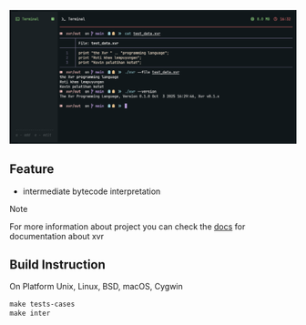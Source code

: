 ![image_banner](.github/images/banner_xvr.png)

## Feature

- intermediate bytecode interpretation

> [!NOTE]
> For more information about project you can check the [docs](docs) for documentation about xvr

## Build Instruction

On Platform Unix, Linux, BSD, macOS, Cygwin

```
make tests-cases
make inter
```
